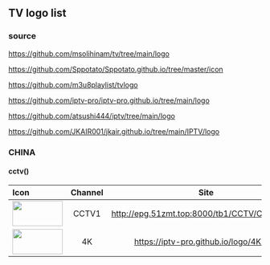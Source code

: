 ## TV logo list

### source
https://github.com/msolihinam/tv/tree/main/logo

https://github.com/Sppotato/Sppotato.github.io/tree/master/icon

https://github.com/m3u8playlist/tvlogo

https://github.com/iptv-pro/iptv-pro.github.io/tree/main/logo

https://github.com/atsushi444/iptv/tree/main/logo

https://github.com/JKAIR001/jkair.github.io/tree/main/IPTV/logo

### CHINA
#### cctv()
|Icon|Channel|Site|
|:----|:---:|:---:|
|<img src="http://epg.51zmt.top:8000/tb1/CCTV/CCTV1.png" width="100" height="50">|CCTV1|http://epg.51zmt.top:8000/tb1/CCTV/CCTV1.png|
|<img src="https://iptv-pro.github.io/logo/4K.png" width="100" height="50">|4K|https://iptv-pro.github.io/logo/4K.png|
